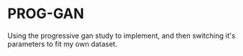 # PROG-GAN
Using the progressive gan study to implement, and then switching it's parameters to fit my own dataset.
